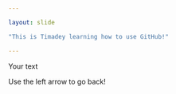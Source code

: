 ```yaml
---

layout: slide

"This is Timadey learning how to use GitHub!"

---
```


Your text

Use the left arrow to go back!
